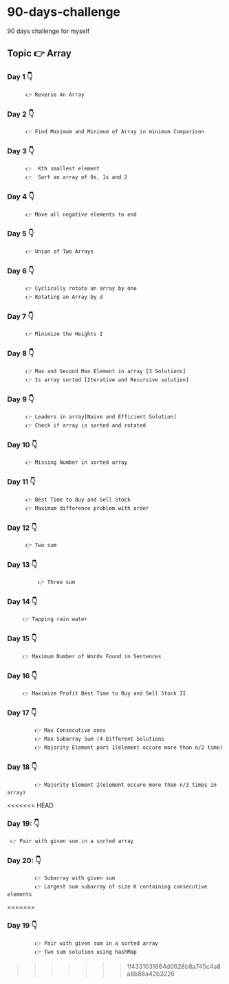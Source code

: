 # 90-days-challenge
90 days challenge for myself 
## Topic 👉 Array 
### Day 1 👇
          👉 Reverse An Array
### Day 2 👇
          👉 Find Maximum and Minimum of Array in minimum Comparison
### Day 3 👇
          👉  Kth smallest element
	      👉  Sort an array of 0s, 1s and 2 
### Day 4 👇
	      👉 Move all negative elements to end
### Day 5 👇
          👉 Union of Two Arrays
### Day 6 👇
          👉 Cyclically rotate an array by one
	      👉 Rotating an Array by d
### Day 7 👇
          👉 Minimize the Heights I
### Day 8 👇
          👉 Max and Second Max Element in array [3 Solutions]
	      👉 Is array sorted [Iterative and Recursive solution]
### Day 9 👇	       
	      👉 Leaders in array[Naive and Efficient Solution]
	      👉 Check if array is sorted and rotated
### Day 10 👇	       
	      👉 Missing Number in sorted array
### Day 11 👇	       
	      👉 Best Time to Buy and Sell Stock
	      👉 Maximum difference problem with order
### Day 12 👇	       
	      👉 Two sum
### Day 13 👇
              👉 Three sum
### Day 14 👇
	     👉 Tapping rain water
### Day 15 👇
	     👉 Maximum Number of Words Found in Sentences
### Day 16 👇
	     👉 Maximize Profit Best Time to Buy and Sell Stock II
### Day 17 👇
             👉 Max Consecutive ones
             👉 Max Subarray Sum (4 Different Solutions
	         👉 Majority Element part 1(element occure more than n/2 time)
### Day 18 👇
             👉 Majority Element 2(element occure more than n/3 times in array)
<<<<<<< HEAD
### Day 19: 👇
	 👉 Pair with given sum in a sorted array
### Day 20: 👇
             👉 Subarray with given sum
             👉 Largest sum subarray of size K containing consecutive elements
        
=======
### Day 19 👇
             👉 Pair with given sum in a sorted array  
	         👉 Two sum solution using hashMap
	      
	
>>>>>>> 1f4331031664d0628b8a745c4a8a8b86a42b3226
